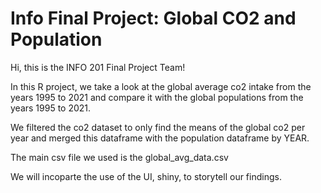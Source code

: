 # Info Final Project: Global CO2 and Population
Hi, this is the INFO 201 Final Project Team! 

In this R project, we take a look at the global average co2 intake from the years 1995 to 2021 and compare it with the global populations from the years 1995 to 2021. 

We filtered the co2 dataset to only find the means of the global co2 per year and merged this dataframe with the population dataframe by YEAR.

The main csv file we used is the global_avg_data.csv

We will incoparte the use of the UI, shiny, to storytell our findings.

